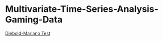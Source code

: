 # Multivariate-Time-Series-Analysis-Gaming-Data
[Diebold-Mariano Test](https://github.com/johntwk/Diebold-Mariano-Test)
